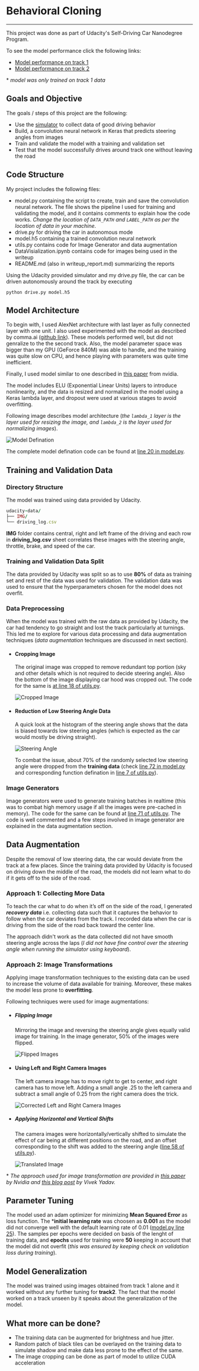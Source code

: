 # Behavioral Cloning
---
This project was done as part of Udacity's Self-Driving Car Nanodegree Program.


To see the model performance click the following links:
* [Model performance on track 1](https://youtu.be/WzMiriCVSTI)
* [Model performance on track 2](https://youtu.be/4SYe9758P_Q)

\* _model was only trained on track 1 data_

[//]: # (Image References)
[model]: ./images/model.png "Model Visualization"
[steering_hist]: ./images/steering_angle_histogram.png "Steering Angle"
[cropped_image]: ./images/cropped_image.png "Cropped Image"
[flipped]: ./images/flipped.png "Flipped Image"
[left_center_right]: ./images/left_center_right.png "Left and Right Camera Image"
[translated]: ./images/translated.png "Translated Image"


## Goals and Objective

The goals / steps of this project are the following:
* Use the [simulator](https://github.com/udacity/self-driving-car-sim) to collect data of good driving behavior
* Build, a convolution neural network in Keras that predicts steering angles from images
* Train and validate the model with a training and validation set
* Test that the model successfully drives around track one without leaving the road


## Code Structure

My project includes the following files:
* model.py containing the script to create, train and save the convolution neural network. The file shows the pipeline I used for training and validating the model, and it contains comments to explain how the code works. _Change the location of `DATA_PATH` and `LABEL_PATH` as per the location of data in your machine_.
* drive.py for driving the car in autonomous mode
* model.h5 containing a trained convolution neural network 
* utils.py contains code for Image Generator and data augmentation
* DataVisialization.ipynb contains code for images being used in the writeup
* README.md (also in writeup_report.md) summarizing the reports

Using the Udacity provided simulator and my drive.py file, the car can be driven autonomously around the track by executing
```
python drive.py model.h5
```


## Model Architecture

To begin with, I used AlexNet architecture with last layer as fully connected layer with one unit. I also used experimented with the model as described by comma.ai ([github link](https://github.com/commaai/research/blob/master/train_steering_model.py)). These models performed well, but did not genralize to the the second track. Also, the model parameter space was bigger than my GPU (GeForce 840M) was able to handle, and the training was quite slow on CPU, and hence playing with parameters was quite time inefficient.

Finally, I used model similar to one described in [this paper](http://images.nvidia.com/content/tegra/automotive/images/2016/solutions/pdf/end-to-end-dl-using-px.pdf) from nvidia.

The model includes ELU (Exponential Linear Units) layers to introduce nonlinearity, and the data is resized and normalized in the model using a Keras lambda layer, and dropout were used at various stages to avoid overfitting.

Following image describes model architecture (_the `lambda_1` layer is the layer used for resizing the image, and `lambda_2` is the layer used for normalizing images_).

![Model Defination][model]

The complete model defination code can be found at [line 20 in model.py](https://github.com/sumitbinnani/CarND-Behavioral-Cloning-P3/blob/master/model.py#L20).


## Training and Validation Data

### Directory Structure
The model was trained using data provided by Udacity.

```ruby
udacity-data/
├── IMG/
└── driving_log.csv
```

**IMG** folder contains central, right and left frame of the driving and each row in **driving_log.csv** sheet correlates these images with the steering angle, throttle, brake, and speed of the car.

### Training and Validation Data Split
The data provided by Udacity was split so as to use **80%** of data as training set and rest of the data was used for validation. The validation data was used to ensure that the hyperparameters chosen for the model does not overfit.

### Data Preprocessing
When the model was trained with the raw data as provided by Udacity, the car had tendency to go straight and lost the track particularly at turnings. This led me to explore for various data processing and data augmentation techniques (_data augmentation_ techniques are discussed in next section).

* #### Cropping Image
	The original image was cropped to remove redundant top portion (sky and other details which is not required to decide steering angle). Also the bottom of the image displaying car hood was cropped out. The code for the same is [at line 18 of utils.py](https://github.com/sumitbinnani/CarND-Behavioral-Cloning-P3/blob/master/utils.py#L18).

	![Cropped Image][cropped_image]

* #### Reduction of Low Steering Angle Data
	A quick look at the histogram of the steering angle shows that the data is biased towards low steering angles (which is expected as the car would mostly be driving straight).

	![Steering Angle][steering_hist]

	To combat the issue, about 70% of the randomly selected low steering angle were dropped from the **training data** (check [line 72 in model.py](https://github.com/sumitbinnani/CarND-Behavioral-Cloning-P3/blob/master/model.py#L72) and corresponding function defination in [line 7 of utils.py](https://github.com/sumitbinnani/CarND-Behavioral-Cloning-P3/blob/master/utils.py#L7)).

### Image Generators
Image generators were used to generate training batches in realtime (this was to combat high memory usage if all the images were pre-cached in memory). The code for the same can be found at [line 71 of utils.py](https://github.com/sumitbinnani/CarND-Behavioral-Cloning-P3/blob/master/utils.py#L71). The code is well commented and a few steps involved in image generator are explained in the data augmentation section.


## Data Augmentation

Despite the removal of low steering data, the car would deviate from the track at a few places. Since the training data provided by Udacity is focused on driving down the middle of the road, the models did not learn what to do if it gets off to the side of the road.


### Approach 1: Collecting More Data
To teach the car what to do when it’s off on the side of the road, I generated _**recovery data**_ i.e. collecting data such that it captures the behavior to follow when the car deviates from the track. I recorded data when the car is driving from the side of the road back toward the center line.

The approach didn't work as the data collected did not have smooth steering angle across the laps (_I did not have fine control over the steering angle when running the simulator using keyboard_).

### Approach 2: Image Transformations
Applying image transformation techniques to the existing data can be used to increase the volume of data available for training. Moreover, these makes the model less prone to **overfitting**.

Following techniques were used for image augmentations:

* ##### Flipping Image
	Mirroring the image and reversing the steering angle gives equally valid image for training. In the image generator, 50% of the images were flipped.

	![Flipped Images][flipped]

* #### Using Left and Right Camera Images
	The left camera image has to move right to get to center, and right camera has to move left. Adding a small angle .25 to the left camera and subtract a small angle of 0.25 from the right camera does the trick.

	![Corrected Left and Right Camera Images][left_center_right]

* ##### Applying Horizontal and Vertical Shifts
	The camera images were horizontally/vertically shifted to simulate the effect of car being at different positions on the road, and an offset corresponding to the shift was added to the steering angle ([line 58 of utils.py](https://github.com/sumitbinnani/CarND-Behavioral-Cloning-P3/blob/master/utils.py#L58)).

	![Translated Image][translated]

\* _The approach used for image transformation are provided in [this paper](http://images.nvidia.com/content/tegra/automotive/images/2016/solutions/pdf/end-to-end-dl-using-px.pdf) by Nvidia and [this blog post](https://chatbotslife.com/using-augmentation-to-mimic-human-driving-496b569760a9#.1xcd9d1vo) by Vivek Yadav._


## Parameter Tuning
The model used an adam optimizer for minimizing **Mean Squared Error** as loss function. The ***initial learning rate** was choosen as **0.001** as the model did not converge well with the default learning rate of 0.01 ([model.py line 25](https://github.com/sumitbinnani/CarND-Behavioral-Cloning-P3/blob/master/model.py#L55)). The samples per epochs were decided on basis of the lenght of training data, and **epochs** used for training were **50** keeping in account that the model did not overfit (_this was ensured by keeping check on validation loss during training_).

## Model Generalization
The model was trained using images obtained from track 1 alone and it worked without any further tuning for **track2**. The fact that the model worked on a track unseen by it speaks about the generalization of the model.

## What more can be done?
* The training data can be augmented for brightness and hue jitter.
* Random patch of black tiles can be overlayed on the training data to simulate shadow and make data less prone to the effect of the same.
* The image cropping can be done as part of model to utilize CUDA acceleration
